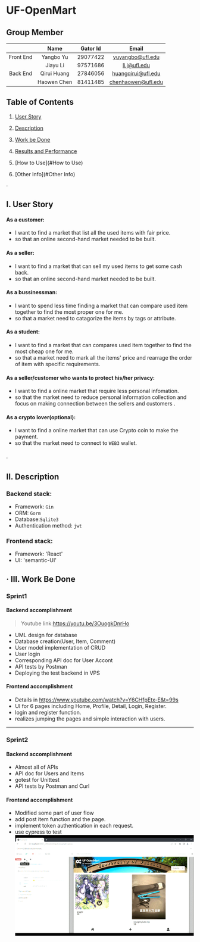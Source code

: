 
# UF-OpenMart

## Group Member
|           |    Name     | Gator Id |  Email          |
| :-------: | :---------: | :------: | :-------------: |
| Front End |  Yangbo Yu  | 29077422 |yuyangbo@ufl.edu |
|           |  Jiayu Li   | 97571686 |li.j@ufl.edu     |
| Back  End | Qirui Huang | 27846056 |huangqirui@ufl.edu|
|           | Haowen Chen | 81411485 |chenhaowen@ufl.edu|



## Table of Contents
1. [User Story](#UserStory)

2. [Description](#Description)

3. [Work be Done](#Work)

4. [Results and Performance](#Test)

5. [How to Use](#How to Use)

6. [Other Info](#Other Info)



<a name="UserStory"></a>·

I. User Story
----
#### As a customer:
* I want to find a market that list all the used items with fair price.
* so that an online second-hand market needed to be built.
#### As a seller:
* I want to find a market that can sell my used items to get some cash back.
* so that an online second-hand market needed to be built.
#### As a bussinessman:
* I want to spend less time finding a market that can compare used item together to find the most proper one for me.
* so that a market need to catagorize the items by tags or attribute.
#### As a student:
* I want to find a market that can compares used item together to find the most cheap one for me.
* so that a market need to mark all the items' price and rearrage the order of item with specific requirements.
#### As a seller/customer who wants to protect his/her privacy:
* I want to find a online market that require less personal infomation.
* so that the market need to reduce personal information collection and focus on making connection between the sellers and customers .
 #### As a crypto lover(optional):
* I want to find a online market that can use Crypto coin to make the payment.
* so that the market need to connect to `WEB3` wallet.
### 

<a name="Description"></a>·

II. Description
----
### Backend stack:
* Framework: `Gin`
* ORM: `Gorm`
* Database:`Sqlite3`
* Authentication method: `jwt`

### Frontend stack:
* Framework: 'React'
* UI: 'semantic-UI'


<a name="Work"></a>·
III. Work Be Done
----
### Sprint1
#### Backend accomplishment
>Youtube link:https://youtu.be/3OuogkDnrHo
* UML design for database
* Database creation(User, Item, Comment)
* User model implementation of CRUD
* User login
* Corresponding API doc for User Accont
* API tests by Postman
* Deploying the test backend in VPS
#### Frontend accomplishment
* Details in https://www.youtube.com/watch?v=Y6CHfpEtx-E&t=99s
* UI for 6 pages including Home, Profile, Detail, Login, Register.
* login and register function.
* realizes jumping the pages and  simple interaction with users.

----
### Sprint2
#### Backend accomplishment
* Almost all of APIs
* API doc for Users and Items
* gotest for Unittest
* API tests by Postman and Curl

#### Frontend accomplishment
* Modified some part of user flow
* add post item function and the page.
* implement token authentication in each request.
* use cypress to test
![image](https://github.com/SoftwareEngineering-Course-Group/UF-OpenMart/blob/main/Images/ezgif-4-73dcdfe1d7.gif)

